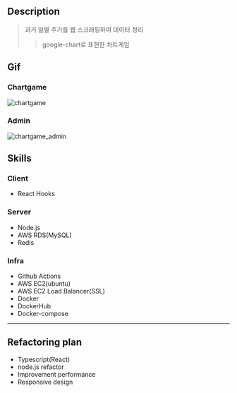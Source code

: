 ## Description
> 과거 일별 주가를 웹 스크래핑하여 데이터 정리
>> google-chart로 표현한 차트게임

## Gif
### Chartgame
![chartgame](https://user-images.githubusercontent.com/53490344/96503682-9d617d00-128e-11eb-8c05-d45a3d3c088c.gif)
### Admin
![chartgame_admin](https://user-images.githubusercontent.com/53490344/96504437-a56dec80-128f-11eb-98bc-865946d1ef54.gif)

## Skills
### Client
  - React Hooks
### Server
  - Node.js
  - AWS RDS(MySQL)
  - Redis
### Infra
  - Github Actions
  - AWS EC2(ubuntu)
  - AWS EC2 Load Balancer(SSL)
  - Docker
  - DockerHub
  - Docker-compose

----------------------------------

## Refactoring plan
 - Typescript(React)
 - node.js refactor
 - Improvement performance
 - Responsive design

